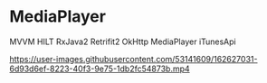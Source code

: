 # MediaPlayer
MVVM
HILT
RxJava2
Retrifit2
OkHttp
MediaPlayer
iTunesApi

https://user-images.githubusercontent.com/53141609/162627031-6d93d6ef-8223-40f3-9e75-1db2fc54873b.mp4

